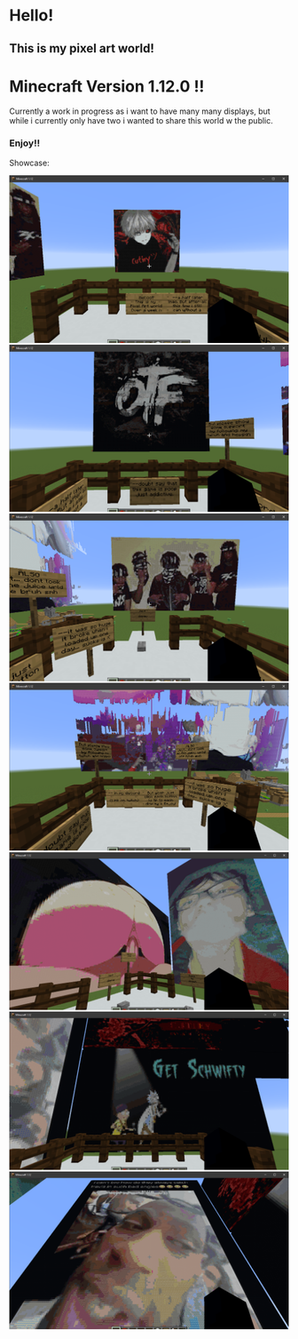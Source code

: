 # Hello!
## This is my pixel art world!

# Minecraft Version 1.12.0 !!

Currently a work in progress as i want to have many many displays, but while i currently only have two i wanted to share this world w the public.

### Enjoy!!

Showcase:

![Showcase1](https://github.com/Svxy/My-PixelArt-MC-World/blob/main/showcase/showcase1st.png?raw=true)
![Showcase1](https://github.com/Svxy/My-PixelArt-MC-World/blob/main/showcase/showcase2nd.png?raw=true)
![Showcase1](https://github.com/Svxy/My-PixelArt-MC-World/blob/main/showcase/showcase3rd.png?raw=true)
![Showcase1](https://github.com/Svxy/My-PixelArt-MC-World/blob/main/showcase/showcase4th.png?raw=true)
![Showcase1](https://github.com/Svxy/My-PixelArt-MC-World/blob/main/showcase/showcase5th.png?raw=true)
![Showcase1](https://github.com/Svxy/My-PixelArt-MC-World/blob/main/showcase/showcase6th.png?raw=true)
![Showcase1](https://github.com/Svxy/My-PixelArt-MC-World/blob/main/showcase/showcase7th.png?raw=true)
